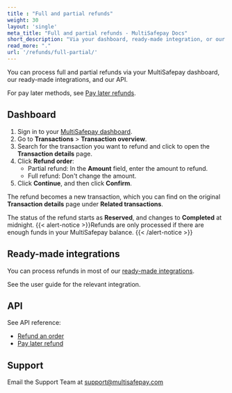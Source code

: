 ```yaml
---
title : "Full and partial refunds"
weight: 30
layout: 'single'
meta_title: "Full and partial refunds - MultiSafepay Docs"
short_description: "Via your dashboard, ready-made integration, or our API."
read_more: "."
url: '/refunds/full-partial/'
---
```


You can process full and partial refunds via your MultiSafepay dashboard, our ready-made integrations, and our API. 

For pay later methods, see [Pay later refunds](/refunds/pay-later/).

## Dashboard

1. Sign in to your [MultiSafepay dashboard](https://merchant.multisafepay.com).  
2. Go to **Transactions** > **Transaction overview**.  
3. Search for the transaction you want to refund and click to open the **Transaction details** page.  
4. Click **Refund order**:    
    - Partial refund: In the **Amount** field, enter the amount to refund.
    - Full refund: Don't change the amount.  
5. Click **Continue**, and then click **Confirm**.

The refund becomes a new transaction, which you can find on the original **Transaction details** page under **Related transactions**.

The status of the refund starts as **Reserved**, and changes to **Completed** at midnight. 
{{< alert-notice >}}Refunds are only processed if there are enough funds in your MultiSafepay balance. {{< /alert-notice >}}

## Ready-made integrations

You can process refunds in most of our [ready-made integrations](/integrations/ready-made/). 

See the user guide for the relevant integration.

## API

See API reference:

- [Refund an order](/api/#refund-an-order)
- [Pay later refund](/api/#pay-later-refund)

## Support

Email the Support Team at <support@multisafepay.com>
